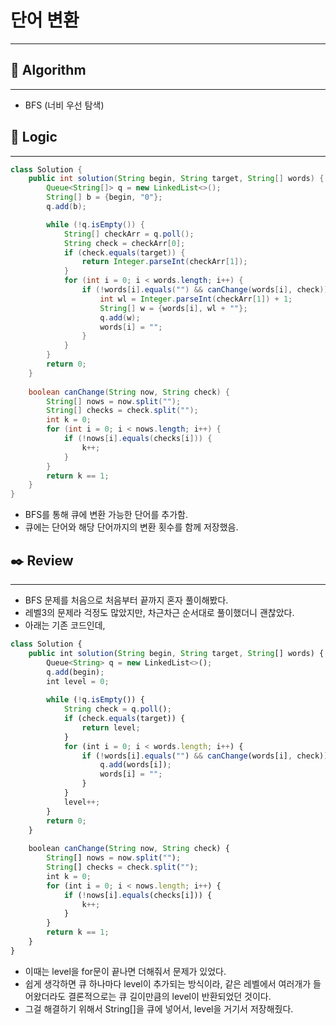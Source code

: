 # 단어 변환

---

## 📌 **Algorithm**

---

- BFS (너비 우선 탐색)

## 📍 **Logic**

---

```java
class Solution {
    public int solution(String begin, String target, String[] words) {
        Queue<String[]> q = new LinkedList<>();
        String[] b = {begin, "0"};
        q.add(b);

        while (!q.isEmpty()) {
            String[] checkArr = q.poll();
            String check = checkArr[0];
            if (check.equals(target)) {
                return Integer.parseInt(checkArr[1]);
            }
            for (int i = 0; i < words.length; i++) {
                if (!words[i].equals("") && canChange(words[i], check)) {
                    int wl = Integer.parseInt(checkArr[1]) + 1;
                    String[] w = {words[i], wl + ""};
                    q.add(w);
                    words[i] = "";
                }
            }
        }
        return 0;
    }
    
    boolean canChange(String now, String check) {
        String[] nows = now.split("");
        String[] checks = check.split("");
        int k = 0;
        for (int i = 0; i < nows.length; i++) {
            if (!nows[i].equals(checks[i])) {
                k++;
            }
        }
        return k == 1;
    }
}
```

- BFS를 통해 큐에 변환 가능한 단어를 추가함.
- 큐에는 단어와 해당 단어까지의 변환 횟수를 함께 저장했음.

## ✒️ **Review**

---

- BFS 문제를 처음으로 처음부터 끝까지 혼자 풀이해봤다.
- 레벨3의 문제라 걱정도 많았지만, 차근차근 순서대로 풀이했더니 괜찮았다.
- 아래는 기존 코드인데,

```jsx
class Solution {
    public int solution(String begin, String target, String[] words) {
        Queue<String> q = new LinkedList<>();
        q.add(begin);
        int level = 0;
        
        while (!q.isEmpty()) {
            String check = q.poll();
            if (check.equals(target)) {
                return level;
            }
            for (int i = 0; i < words.length; i++) {
                if (!words[i].equals("") && canChange(words[i], check)) {
                    q.add(words[i]);
                    words[i] = "";
                }
            }
            level++;
        }
        return 0;
    }
    
    boolean canChange(String now, String check) {
        String[] nows = now.split("");
        String[] checks = check.split("");
        int k = 0;
        for (int i = 0; i < nows.length; i++) {
            if (!nows[i].equals(checks[i])) {
                k++;
            }
        }
        return k == 1;
    }
}
```

- 이때는 level을 for문이 끝나면 더해줘서 문제가 있었다.
- 쉽게 생각하면 큐 하나마다 level이 추가되는 방식이라, 같은 레벨에서 여러개가 들어왔더라도 결론적으로는 큐 길이만큼의 level이 반환되었던 것이다.
- 그걸 해결하기 위해서 String[]을 큐에 넣어서, level을 거기서 저장해줬다.